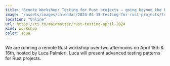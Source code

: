 ```yaml
---
title: "Remote Workshop: Testing for Rust projects – going beyond the basics"
image: "/assets/images/calendar/2024-04-15-testing-for-rust-projects/testingforrustworkshop.jpg"
location: "Online"
url: https://ti.to/mainmatter/rust-testing-april-2024
kind: workshop
color: aqua
---
```


We are running a remote Rust workshop over two afternoons on April 15th & 16th, hosted by Luca Palmieri. Luca will present advanced testing patterns for Rust projects.
